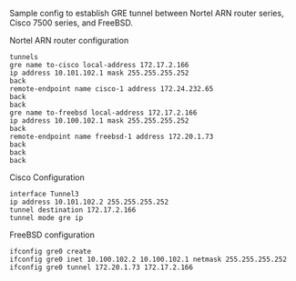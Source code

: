Sample config to establish GRE tunnel between Nortel ARN router series, Cisco 7500 series, and FreeBSD. 

Nortel ARN router configuration
```
tunnels
gre name to-cisco local-address 172.17.2.166
ip address 10.101.102.1 mask 255.255.255.252
back
remote-endpoint name cisco-1 address 172.24.232.65
back
back
gre name to-freebsd local-address 172.17.2.166
ip address 10.100.102.1 mask 255.255.255.252
back
remote-endpoint name freebsd-1 address 172.20.1.73
back
back
back
```


Cisco Configuration
```
interface Tunnel3
ip address 10.101.102.2 255.255.255.252
tunnel destination 172.17.2.166
tunnel mode gre ip
```


FreeBSD configuration
```
ifconfig gre0 create
ifconfig gre0 inet 10.100.102.2 10.100.102.1 netmask 255.255.255.252
ifconfig gre0 tunnel 172.20.1.73 172.17.2.166
```
